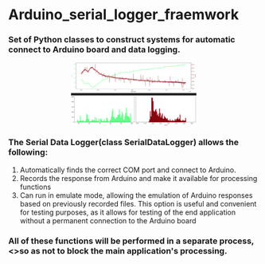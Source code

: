 # Arduino_serial_logger_fraemwork
### Set of Python classes to construct systems for automatic connect to Arduino board and data logging.


<div align=center><img src="img/exmp_1.png" align="center" width=50% height=50%></div>


### The Serial Data Logger(class SerialDataLogger) allows the following:

1) Automatically finds the correct COM port and connect to Arduino.
2) Records the response from Arduino and make it available for processing functions
3) Can run in emulate mode, allowing the emulation of Arduino responses based on previously recorded files.
This option is useful and convenient for testing purposes, as it allows for testing of the end application without a permanent connection to the Arduino board


### All of these functions will be performed in a separate process, <>so as not to block the main application's processing.


